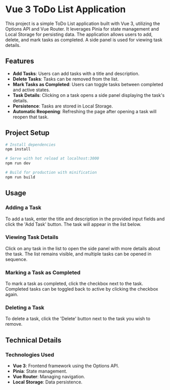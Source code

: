 # Vue 3 ToDo List Application

This project is a simple ToDo List application built with Vue 3, utilizing the Options API and Vue Router. It leverages Pinia for state management and Local Storage for persisting data. The application allows users to add, delete, and mark tasks as completed. A side panel is used for viewing task details.

## Features

- **Add Tasks**: Users can add tasks with a title and description.
- **Delete Tasks**: Tasks can be removed from the list.
- **Mark Tasks as Completed**: Users can toggle tasks between completed and active states.
- **Task Details**: Clicking on a task opens a side panel displaying the task's details.
- **Persistence**: Tasks are stored in Local Storage.
- **Automatic Reopening**: Refreshing the page after opening a task will reopen that task.

## Project Setup

```bash
# Install dependencies
npm install

# Serve with hot reload at localhost:3000
npm run dev

# Build for production with minification
npm run build
```

## Usage

### Adding a Task

To add a task, enter the title and description in the provided input fields and click the 'Add Task' button. The task will appear in the list below.

### Viewing Task Details

Click on any task in the list to open the side panel with more details about the task. The list remains visible, and multiple tasks can be opened in sequence.

### Marking a Task as Completed

To mark a task as completed, click the checkbox next to the task. Completed tasks can be toggled back to active by clicking the checkbox again.

### Deleting a Task

To delete a task, click the 'Delete' button next to the task you wish to remove.

## Technical Details

### Technologies Used

- **Vue 3**: Frontend framework using the Options API.
- **Pinia**: State management.
- **Vue Router**: Managing navigation.
- **Local Storage**: Data persistence.

